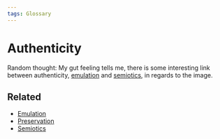 ```yaml
---
tags: Glossary
---
```

# Authenticity
Random thought: My gut feeling tells me, there is some interesting link between authenticity, [emulation](notes/Emulation.md) and [semiotics](notes/Semiotics.md), in regards to the image.

## Related
- [Emulation](notes/Emulation.md)
- [Preservation](notes/Preservation.md)
- [Semiotics](notes/Semiotics.md)